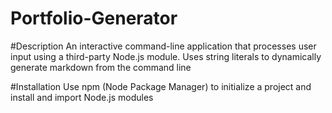 # Portfolio-Generator

#Description
An interactive command-line application that processes user input using a third-party Node.js module. Uses string literals to dynamically generate markdown from the command line

#Installation
Use npm (Node Package Manager) to initialize a project and install and import Node.js modules
